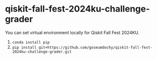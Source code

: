# qiskit-fall-fest-2024ku-challenge-grader
You can set virtual environment locally for Qiskit Fall Fest 2024KU.

1. ```conda install pip```
2. ```pip install git+https://github.com/goseumdochy/qiskit-fall-fest-2024ku-challenge-grader.git```
